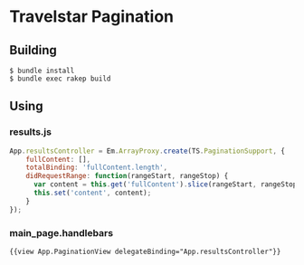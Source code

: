 # Travelstar Pagination

## Building

    $ bundle install
    $ bundle exec rakep build

## Using

### results.js

```javascript
App.resultsController = Em.ArrayProxy.create(TS.PaginationSupport, {
    fullContent: [],
    totalBinding: 'fullContent.length',
    didRequestRange: function(rangeStart, rangeStop) {
      var content = this.get('fullContent').slice(rangeStart, rangeStop);
      this.set('content', content);
    }
});
```

### main_page.handlebars

    {{view App.PaginationView delegateBinding="App.resultsController"}}
